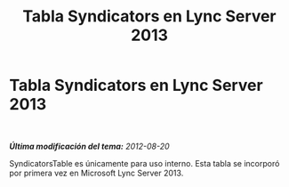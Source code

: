 ﻿---
title: Tabla Syndicators en Lync Server 2013
TOCTitle: Tabla Syndicators en Lync Server 2013
ms:assetid: 98739cb8-829e-4baf-90f4-597cb894521e
ms:mtpsurl: https://technet.microsoft.com/es-es/library/JJ205102(v=OCS.15)
ms:contentKeyID: 48276119
ms.date: 01/07/2017
mtps_version: v=OCS.15
ms.translationtype: HT
---

# Tabla Syndicators en Lync Server 2013

 

_**Última modificación del tema:** 2012-08-20_

SyndicatorsTable es únicamente para uso interno. Esta tabla se incorporó por primera vez en Microsoft Lync Server 2013.

